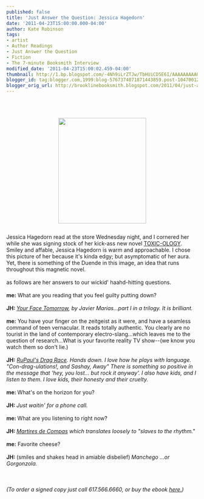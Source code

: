 ```yaml
---
published: false
title: 'Just Answer the Question: Jessica Hagedorn'
date: '2011-04-23T15:00:00.000-04:00'
author: Kate Robinson
tags:
- artist
- Author Readings
- Just Answer the Question
- Fiction
- The 7-minute Booksmith Interview
modified_date: '2011-04-23T15:00:02.459-04:00'
thumbnail: http://1.bp.blogspot.com/-4Nh9iLrZTJw/TbHUiCD5E6I/AAAAAAAAAQA/-gPz6FwQVjM/s72-c/Hagedorn.gif
blogger_id: tag:blogger.com,1999:blog-5767374071871443859.post-1047001235776021308
blogger_orig_url: http://brooklinebooksmith.blogspot.com/2011/04/just-answer-question-jessica-hagedorn.html
---
```


<a href="http://2.bp.blogspot.com/-HtsjQGQg93Y/TbHY7-2rtSI/AAAAAAAAAQI/M2QZTrgUXMA/s1600/3266369490_ca89ea4658.jpg" onblur="try {parent.deselectBloggerImageGracefully();} catch(e) {}"><br /></a><br /><div><a href="http://1.bp.blogspot.com/-4Nh9iLrZTJw/TbHUiCD5E6I/AAAAAAAAAQA/-gPz6FwQVjM/s1600/Hagedorn.gif"><img style="TEXT-ALIGN: center; MARGIN: 0px auto 10px; WIDTH: 231px; DISPLAY: block; HEIGHT: 277px; CURSOR: hand" id="BLOGGER_PHOTO_ID_5598489492932072354" border="0" alt="" src="http://1.bp.blogspot.com/-4Nh9iLrZTJw/TbHUiCD5E6I/AAAAAAAAAQA/-gPz6FwQVjM/s400/Hagedorn.gif" /></a><span class="Apple-tab-span" style="white-space:pre"> </span>Jessica <span class="blsp-spelling-error" id="SPELLING_ERROR_0">Hagedorn</span> read at the store Wednesday night, and I cornered her while she was signing stock of her kick-ass new novel <a href="http://www.brooklinebooksmith-shop.com/book/9780670022571">TOXIC-<span class="blsp-spelling-error" id="SPELLING_ERROR_1">OLOGY</span></a>. Smiley and affable, Jessica <span class="blsp-spelling-error" id="SPELLING_ERROR_2">Hagedorn</span> is warm and approachable. I chose this picture of her because it's kinda edgy; but asymptomatic of her aura. Yet, there is something of the <span class="blsp-spelling-error" id="SPELLING_ERROR_3">Duende</span> in this image, an idea that runs throughout this magnetic novel.</div><div><br /></div><div>as follows are her answers to our <span class="blsp-spelling-error" id="SPELLING_ERROR_4">wickid</span>' <span class="blsp-spelling-error" id="SPELLING_ERROR_5">haahd</span>-hitting questions.</div><div><br /></div><div><b>me:</b> What are you reading that you feel guilty putting down?</div><div><br /></div><div><b><span class="blsp-spelling-error" id="SPELLING_ERROR_6">JH</span>: </b><i><a href="http://www.brooklinebooksmith-shop.com/book/9780811217279">Your Face Tomorrow</a>, by Javier <span class="blsp-spelling-error" id="SPELLING_ERROR_7">Marias</span>...part I  in a trilogy. It is brilliant.</i></div><div><i><br /></i></div><div><b>me:</b> You have your finger on the zeitgeist as it were, and have a seamless command of teen vernacular. It reads totally authentic. You clearly are no tourist in the land of contemporary <span class="blsp-spelling-error" id="SPELLING_ERROR_8">electro</span>-slang...which leaves me to  the question of research...What is your favorite reality TV show--(we know you watch them so don't lie.)</div><div><br /></div><div><b><span class="blsp-spelling-error" id="SPELLING_ERROR_9">JH</span>:</b> <i><a href="http://www.logotv.com/shows/rupauls_drag_race/season_3/series.jhtml"><span class="blsp-spelling-error" id="SPELLING_ERROR_10">RuPaul's</span> Drag Race</a>. Hands down. I love how he plays with language. "Con-drag-<span class="blsp-spelling-error" id="SPELLING_ERROR_11">ulations</span>!, and  Sashay, Away" There is something so positive in the message that 'hey,  you lost... but rock it anyway'. I also have kids, and I listen to them. I love kids, their honesty and their cruelty.</i></div><div><i><br /></i></div><div><b>me: </b>What's on the horizon for you?</div><div><br /></div><div><b><span class="blsp-spelling-error" id="SPELLING_ERROR_12">JH</span>: </b><i>Just <span class="blsp-spelling-error" id="SPELLING_ERROR_13">waitin</span>' for a phone call. </i></div><div><i><br /></i></div><div><b>me: </b>What are you listening to right now?</div><div><br /></div><div><b><span class="blsp-spelling-error" id="SPELLING_ERROR_14">JH</span>: </b><i><a href="http://www.youtube.com/watch?v=oGqB7D33xIw"><span class="blsp-spelling-error" id="SPELLING_ERROR_15">Martires</span> <span class="blsp-spelling-error" id="SPELLING_ERROR_16">de</span> <span class="blsp-spelling-error" id="SPELLING_ERROR_17">Compas</span></a> which translates loosely to "slaves to the rhythm."</i></div><div><i><br /></i></div><div><b>me:</b><i> </i>Favorite cheese?</div><div><br /></div><div><b><span class="blsp-spelling-error" id="SPELLING_ERROR_18">JH</span>: </b>(smiles and shakes head in amiable disbelief)<b>  </b><i><span class="blsp-spelling-error" id="SPELLING_ERROR_19">Manchego</span> ...or Gorgonzola.</i></div><div><i><br /></i></div><div><i><br /></i></div><div><i><br /></i></div><div><i>(To order a signed copy just call 617.566.6660, or buy the <span class="blsp-spelling-error" id="SPELLING_ERROR_20">ebook</span> <a href="http://www.brooklinebooksmith-shop.com/google-ebooks/toxicology">here.</a>)</i></div><br /><br /><div></div>
